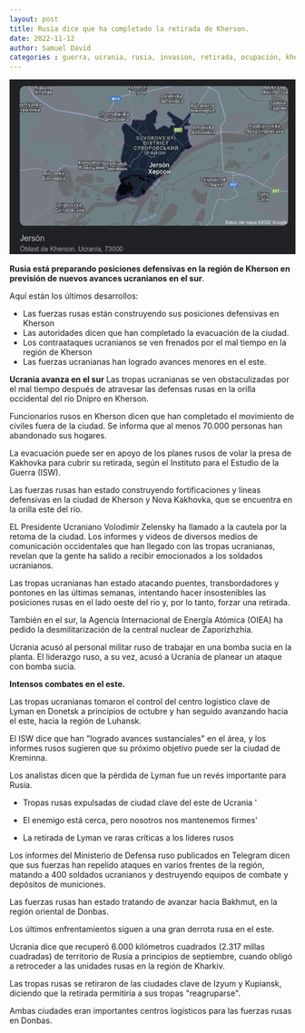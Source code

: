 ```yaml
---
layout: post
title: Rusia dice que ha completado la retirada de Kherson.
date: 2022-11-12
author: Samuel David
categories : guerra, ucrania, rusia, invasion, retirada, ocupación, kherson, jerson.
---
```


![Kherson](/images/11-11-2022/kherson.png)

**Rusia está preparando posiciones defensivas en la región de Kherson en previsión de nuevos avances ucranianos en el sur**.

Aquí están los últimos desarrollos:

- Las fuerzas rusas están construyendo sus posiciones defensivas en Kherson
- Las autoridades dicen que han completado la evacuación de la ciudad.
- Los contraataques ucranianos se ven frenados por el mal tiempo en la región de Kherson
- Las fuerzas ucranianas han logrado avances menores en el este.

**Ucrania avanza en el sur**
Las tropas ucranianas se ven obstaculizadas por el mal tiempo después de atravesar las defensas rusas en la orilla occidental del río Dnipro en Kherson.

Funcionarios rusos en Kherson dicen que han completado el movimiento de civiles fuera de la ciudad. Se informa que al menos 70.000 personas han abandonado sus hogares.

La evacuación puede ser en apoyo de los planes rusos de volar la presa de Kakhovka para cubrir su retirada, según el Instituto para el Estudio de la Guerra (ISW).

Las fuerzas rusas han estado construyendo fortificaciones y líneas defensivas en la ciudad de Kherson y Nova Kakhovka, que se encuentra en la orilla este del río.

EL Presidente Ucraniano Volodimir Zelensky ha llamado a la cautela por la retoma de la ciudad. Los informes y videos de diversos medios de comunicación occidentales que han llegado con las tropas ucranianas, revelan que la gente ha salido a recibir emocionados a los soldados ucranianos.

Las tropas ucranianas han estado atacando puentes, transbordadores y pontones en las últimas semanas, intentando hacer insostenibles las posiciones rusas en el lado oeste del río y, por lo tanto, forzar una retirada.

También en el sur, la Agencia Internacional de Energía Atómica (OIEA) ha pedido la desmilitarización de la central nuclear de Zaporizhzhia.

Ucrania acusó al personal militar ruso de trabajar en una bomba sucia en la planta. El liderazgo ruso, a su vez, acusó a Ucrania de planear un ataque con bomba sucia.

**Intensos combates en el este.**

Las tropas ucranianas tomaron el control del centro logístico clave de Lyman en Donetsk a principios de octubre y han seguido avanzando hacia el este, hacia la región de Luhansk.

El ISW dice que han "logrado avances sustanciales" en el área, y los informes rusos sugieren que su próximo objetivo puede ser la ciudad de Kreminna.

Los analistas dicen que la pérdida de Lyman fue un revés importante para Rusia.

- Tropas rusas expulsadas de ciudad clave del este de Ucrania
'
- El enemigo está cerca, pero nosotros nos mantenemos firmes'

- La retirada de Lyman ve raras críticas a los líderes rusos

Los informes del Ministerio de Defensa ruso publicados en Telegram dicen que sus fuerzas han repelido ataques en varios frentes de la región, matando a 400 soldados ucranianos y destruyendo equipos de combate y depósitos de municiones.

Las fuerzas rusas han estado tratando de avanzar hacia Bakhmut, en la región oriental de Donbas.

Los últimos enfrentamientos siguen a una gran derrota rusa en el este.

Ucrania dice que recuperó 6.000 kilómetros cuadrados (2.317 millas cuadradas) de territorio de Rusia a principios de septiembre, cuando obligó a retroceder a las unidades rusas en la región de Kharkiv.

Las tropas rusas se retiraron de las ciudades clave de Izyum y Kupiansk, diciendo que la retirada permitiría a sus tropas "reagruparse".

Ambas ciudades eran importantes centros logísticos para las fuerzas rusas en Donbas.


